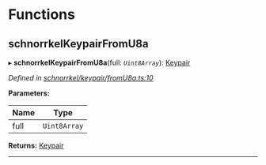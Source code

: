 

# Functions

<a id="schnorrkelkeypairfromu8a"></a>

##  schnorrkelKeypairFromU8a

▸ **schnorrkelKeypairFromU8a**(full: *`Uint8Array`*): [Keypair](_types_.md#keypair)

*Defined in [schnorrkel/keypair/fromU8a.ts:10](https://github.com/polkadot-js/common/blob/d8b3021/packages/util-crypto/src/schnorrkel/keypair/fromU8a.ts#L10)*

**Parameters:**

| Name | Type |
| ------ | ------ |
| full | `Uint8Array` |

**Returns:** [Keypair](_types_.md#keypair)

___


